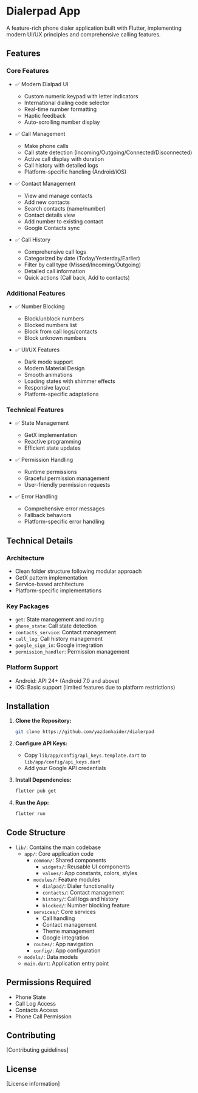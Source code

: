 # Dialerpad App

A feature-rich phone dialer application built with Flutter, implementing modern UI/UX principles and comprehensive calling features.

## Features

### Core Features
- ✅ Modern Dialpad UI
  - Custom numeric keypad with letter indicators
  - International dialing code selector
  - Real-time number formatting
  - Haptic feedback
  - Auto-scrolling number display

- ✅ Call Management
  - Make phone calls
  - Call state detection (Incoming/Outgoing/Connected/Disconnected)
  - Active call display with duration
  - Call history with detailed logs
  - Platform-specific handling (Android/iOS)

- ✅ Contact Management
  - View and manage contacts
  - Add new contacts
  - Search contacts (name/number)
  - Contact details view
  - Add number to existing contact
  - Google Contacts sync

- ✅ Call History
  - Comprehensive call logs
  - Categorized by date (Today/Yesterday/Earlier)
  - Filter by call type (Missed/Incoming/Outgoing)
  - Detailed call information
  - Quick actions (Call back, Add to contacts)

### Additional Features
- ✅ Number Blocking
  - Block/unblock numbers
  - Blocked numbers list
  - Block from call logs/contacts
  - Block unknown numbers

- ✅ UI/UX Features
  - Dark mode support
  - Modern Material Design
  - Smooth animations
  - Loading states with shimmer effects
  - Responsive layout
  - Platform-specific adaptations

### Technical Features
- ✅ State Management
  - GetX implementation
  - Reactive programming
  - Efficient state updates

- ✅ Permission Handling
  - Runtime permissions
  - Graceful permission management
  - User-friendly permission requests

- ✅ Error Handling
  - Comprehensive error messages
  - Fallback behaviors
  - Platform-specific error handling

## Technical Details

### Architecture
- Clean folder structure following modular approach
- GetX pattern implementation
- Service-based architecture
- Platform-specific implementations

### Key Packages
- `get`: State management and routing
- `phone_state`: Call state detection
- `contacts_service`: Contact management
- `call_log`: Call history management
- `google_sign_in`: Google integration
- `permission_handler`: Permission management

### Platform Support
- Android: API 24+ (Android 7.0 and above)
- iOS: Basic support (limited features due to platform restrictions)

## Installation

1. **Clone the Repository:**
    ```bash
    git clone https://github.com/yazdanhaider/dialerpad
    ```

2. **Configure API Keys:**
    - Copy `lib/app/config/api_keys.template.dart` to `lib/app/config/api_keys.dart`
    - Add your Google API credentials

3. **Install Dependencies:**
    ```bash
    flutter pub get
    ```

4. **Run the App:**
    ```bash
    flutter run
    ```

## Code Structure

- `lib/`: Contains the main codebase
  - `app/`: Core application code
    - `common/`: Shared components
      - `widgets/`: Reusable UI components
      - `values/`: App constants, colors, styles
    - `modules/`: Feature modules
      - `dialpad/`: Dialer functionality
      - `contacts/`: Contact management
      - `history/`: Call logs and history
      - `blocked/`: Number blocking feature
    - `services/`: Core services
      - Call handling
      - Contact management
      - Theme management
      - Google integration
    - `routes/`: App navigation
    - `config/`: App configuration
  - `models/`: Data models
  - `main.dart`: Application entry point

## Permissions Required
- Phone State
- Call Log Access
- Contacts Access
- Phone Call Permission

## Contributing
[Contributing guidelines]

## License
[License information]
